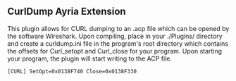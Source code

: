 CurlDump Ayria Extension
---

This plugin allows for CURL dumping to an .acp file which can be opened by the software Wireshark. Upon compiling, place in your ./Plugins/ directory and create a curldump.ini file in the program's root directory which contains the offsets for Curl_setopt and Curl_close for your program. Upon starting your program, the plugin will start writing to the ACP file.

`[CURL]
SetOpt=0x0138F740
Close=0x0138F330
`